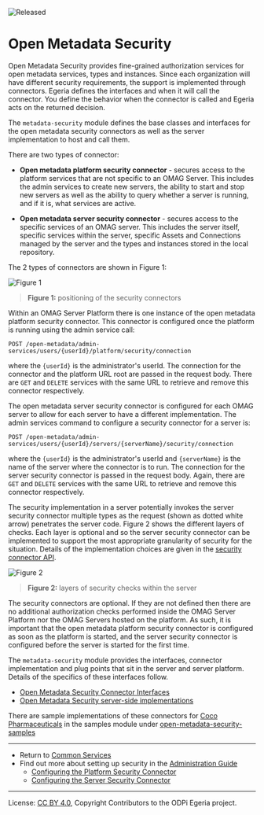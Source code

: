 <!-- SPDX-License-Identifier: CC-BY-4.0 -->
<!-- Copyright Contributors to the ODPi Egeria project. -->

![Released](../../../open-metadata-publication/website/images/egeria-content-status-released.png#pagewidth)

# Open Metadata Security

Open Metadata Security provides fine-grained authorization services for open metadata services, types and instances.
Since each organization will have different security requirements, the support is implemented through connectors.
Egeria defines the interfaces and when it will call the connector.  You define the behavior when the connector is called
and Egeria acts on the returned decision.

The `metadata-security` module defines the base classes and interfaces for the
open metadata security connectors as well as the server implementation to host and call them.

There are two types of connector:

* **Open metadata platform security connector** - secures access to the
platform services that are not specific to an OMAG Server.  This includes
the admin services to create new servers, the ability to start and stop new servers as well as the
ability to query whether a server is running, and if it is, what services are active.

* **Open metadata server security connector** - secures access to the specific services of an OMAG server.  This includes
the server itself, specific services within the server, specific Assets and Connections managed by the server and
the types and instances stored in the local repository.

The 2 types of connectors are shown in Figure 1:

![Figure 1](docs/security-connectors.png)
> **Figure 1:** positioning of the security connectors

Within an OMAG Server Platform there is one instance of the 
open metadata platform security connector.  This connector is
configured once the platform is running using the admin service call:
```
POST /open-metadata/admin-services/users/{userId}/platform/security/connection
```
where the `{userId}` is the administrator's userId.
The connection for the connector and the platform URL root are passed
in the request body.  There are `GET` and `DELETE` services with the same URL
to retrieve and remove this connector respectively.

The open metadata server security connector is configured for each
OMAG server to allow for each server to have a different implementation.
The admin services command to configure a security connector for a server is:
```
POST /open-metadata/admin-services/users/{userId}/servers/{serverName}/security/connection
```
where the `{userId}` is the administrator's userId and `{serverName}` is the name of the server where the connector is to run.
The connection for the server security connector is passed
in the request body.  Again, there are `GET` and `DELETE` services with the same URL
to retrieve and remove this connector respectively.

The security implementation in a server potentially invokes the server security connector
multiple types as the request (shown as dotted white arrow) penetrates the server code.
Figure 2 shows the different layers of checks.  Each layer is optional and so the
server security connector can be implemented to support the most appropriate
granularity of security for the situation. Details of the implementation choices are
given in the [security connector API](metadata-security-apis).

![Figure 2](docs/layers-of-security-checks.png)
> **Figure 2:** layers of security checks within the server

The security connectors are optional.  If they are not defined then there are no additional authorization checks
performed inside the OMAG Server Platform nor the OMAG Servers hosted on the platform.
As such, it is important that the open metadata platform security connector is configured
as soon as the platform is started, and the server security connector is configured before the server is started for the first time.

The `metadata-security` module provides the interfaces, connector implementation and plug points that sit in the
server and server platform.  Details of the specifics of these interfaces follow. 

* [Open Metadata Security Connector Interfaces](metadata-security-apis)
* [Open Metadata Security server-side implementations](metadata-security-server)
 
There are sample
implementations of these connectors for [Coco Pharmaceuticals](https://opengovernance.odpi.org/coco-pharmaceuticals/)
in the samples module under [open-metadata-security-samples](../../../open-metadata-resources/open-metadata-samples/open-metadata-security-samples)


----
* Return to [Common Services](..)
* Find out more about setting up security in the [Administration Guide](../../admin-services/docs/user/)
    * [Configuring the Platform Security Connector](../../admin-services/docs/user/configuring-the-platform-security-connector.md)
    * [Configuring the Server Security Connector](../../admin-services/docs/user/configuring-the-server-security-connector.md)
    

----
License: [CC BY 4.0](https://creativecommons.org/licenses/by/4.0/),
Copyright Contributors to the ODPi Egeria project.